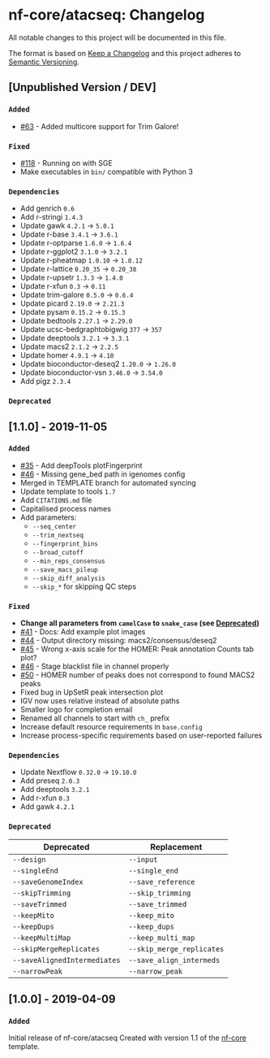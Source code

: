 # nf-core/atacseq: Changelog

All notable changes to this project will be documented in this file.

The format is based on [Keep a Changelog](http://keepachangelog.com/en/1.0.0/)
and this project adheres to [Semantic Versioning](http://semver.org/spec/v2.0.0.html).

## [Unpublished Version / DEV]

### `Added`

* [#63](https://github.com/nf-core/atacseq/issues/63) - Added multicore support for Trim Galore!

### `Fixed`

* [#118](https://github.com/nf-core/chipseq/issues/118) - Running on with SGE
* Make executables in `bin/` compatible with Python 3

### `Dependencies`

* Add genrich `0.6`
* Add r-stringi `1.4.3`
* Update gawk `4.2.1` -> `5.0.1`
* Update r-base `3.4.1` -> `3.6.1`
* Update r-optparse `1.6.0` -> `1.6.4`
* Update r-ggplot2 `3.1.0` -> `3.2.1`
* Update r-pheatmap `1.0.10` -> `1.0.12`
* Update r-lattice `0.20_35` -> `0.20_38`
* Update r-upsetr `1.3.3` -> `1.4.0`
* Update r-xfun `0.3` -> `0.11`
* Update trim-galore `0.5.0` -> `0.6.4`
* Update picard `2.19.0` -> `2.21.3`
* Update pysam `0.15.2` -> `0.15.3`
* Update bedtools `2.27.1` -> `2.29.0`
* Update ucsc-bedgraphtobigwig `377` -> `357`
* Update deeptools `3.2.1` -> `3.3.1`
* Update macs2 `2.1.2` -> `2.2.5`
* Update homer `4.9.1` -> `4.10`
* Update bioconductor-deseq2 `1.20.0` -> `1.26.0`
* Update bioconductor-vsn `3.46.0` -> `3.54.0`
* Add pigz `2.3.4`

### `Deprecated`

## [1.1.0] - 2019-11-05

### `Added`

* [#35](https://github.com/nf-core/atacseq/issues/35) - Add deepTools plotFingerprint
* [#46](https://github.com/nf-core/atacseq/issues/46) - Missing gene_bed path in igenomes config
* Merged in TEMPLATE branch for automated syncing
* Update template to tools `1.7`
* Add `CITATIONS.md` file
* Capitalised process names
* Add parameters:
  * `--seq_center`
  * `--trim_nextseq`
  * `--fingerprint_bins`
  * `--broad_cutoff`
  * `--min_reps_consensus`
  * `--save_macs_pileup`
  * `--skip_diff_analysis`
  * `--skip_*` for skipping QC steps

### `Fixed`

* **Change all parameters from `camelCase` to `snake_case` (see [Deprecated](#Deprecated))**
* [#41](https://github.com/nf-core/atacseq/issues/41) - Docs: Add example plot images
* [#44](https://github.com/nf-core/atacseq/issues/44) - Output directory missing: macs2/consensus/deseq2
* [#45](https://github.com/nf-core/atacseq/issues/45) - Wrong x-axis scale for the HOMER: Peak annotation Counts tab plot?
* [#46](https://github.com/nf-core/atacseq/issues/46) - Stage blacklist file in channel properly
* [#50](https://github.com/nf-core/atacseq/issues/50) - HOMER number of peaks does not correspond to found MACS2 peaks
* Fixed bug in UpSetR peak intersection plot
* IGV now uses relative instead of absolute paths
* Smaller logo for completion email
* Renamed all channels to start with `ch_` prefix
* Increase default resource requirements in `base.config`
* Increase process-specific requirements based on user-reported failures

### `Dependencies`

* Update Nextflow `0.32.0` -> `19.10.0`
* Add preseq `2.0.3`
* Add deeptools `3.2.1`
* Add r-xfun `0.3`
* Add gawk `4.2.1`

### `Deprecated`

| Deprecated                   | Replacement               |
|------------------------------|---------------------------|
| `--design`                   | `--input`                 |
| `--singleEnd`                | `--single_end`            |
| `--saveGenomeIndex`          | `--save_reference`        |
| `--skipTrimming`             | `--skip_trimming`         |
| `--saveTrimmed`              | `--save_trimmed`          |
| `--keepMito`                 | `--keep_mito`             |
| `--keepDups`                 | `--keep_dups`             |
| `--keepMultiMap`             | `--keep_multi_map`        |
| `--skipMergeReplicates`      | `--skip_merge_replicates` |
| `--saveAlignedIntermediates` | `--save_align_intermeds`  |
| `--narrowPeak`               | `--narrow_peak`           |

## [1.0.0] - 2019-04-09

### `Added`

Initial release of nf-core/atacseq
Created with version 1.1 of the [nf-core](http://nf-co.re/) template.
